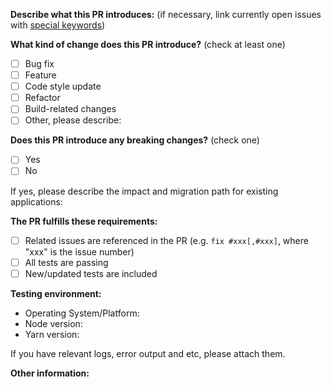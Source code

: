<!--
This Pull Request Template is a modified version from Vuejs's:
https://raw.githubusercontent.com/vuejs/vue/dev/.github/PULL_REQUEST_TEMPLATE.md
-->

<!-- PULL REQUEST TEMPLATE -->
<!-- (Update "[ ]" to "[x]" to check a box) -->

**Describe what this PR introduces:** (if necessary, link currently open issues with [special keywords](https://help.github.com/en/articles/closing-issues-using-keywords))

**What kind of change does this PR introduce?** (check at least one)

- [ ] Bug fix
- [ ] Feature
- [ ] Code style update
- [ ] Refactor
- [ ] Build-related changes
- [ ] Other, please describe:

**Does this PR introduce any breaking changes?** (check one)

- [ ] Yes
- [ ] No

If yes, please describe the impact and migration path for existing applications:

**The PR fulfills these requirements:**

- [ ] Related issues are referenced in the PR (e.g. `fix #xxx[,#xxx]`, where "xxx" is the issue number)
- [ ] All tests are passing
- [ ] New/updated tests are included

**Testing environment:**

- Operating System/Platform:
- Node version:
- Yarn version:

If you have relevant logs, error output and etc, please attach them.

**Other information:**
